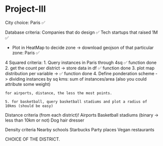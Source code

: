 # Project-III

City choice: Paris ✅

Database criteria: 
    Companies that do design ✅
    Tech startups that raised 1M ✅

- Plot in HeatMap to decide zone 
-> download geojson of that particular zone: Paris ✅


4 Squared criteria: 
    1. Query instances in Paris through 4sq ✅ function done
    2. get the count per district -> store data in df ✅ function done
    3. plot map distribution per variable -> ✅ function done
    4. Define ponderation scheme -> dividing instances by sq kms: sum of instances/area (also you could attribute some weight)

    for airports, distance, the less the most points.

    5. for basketball, query basketball stadiums and plot a radius of 10kms (should be easy)


Distance criteria (from each district)!
    Airports
    Basketball stadiums (binary -> less than 10km or not)
    Dog hair dresser

Density criteria
    Nearby schools
    Starbucks
    Party places
    Vegan restaurants


CHOICE OF THE DISTRICT. 

